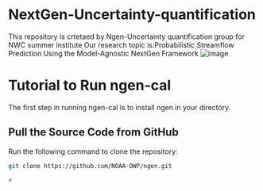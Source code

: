 # NextGen-Uncertainty-quantification
This repository is crtetaed by Ngen-Uncertainty quantification group for NWC summer institute
Our research topic is:Probabilistic Streamflow Prediction Using the Model-Agnostic NextGen Framework
![image](https://github.com/Rezamorovati/NextGen-Uncertainty-quantification/assets/123911532/2c3ceb8d-e450-4368-b5af-cc466be91b19)

# Tutorial to Run ngen-cal

The first step in running ngen-cal is to install ngen in your directory.

## Pull the Source Code from GitHub

Run the following command to clone the repository:

```sh
git clone https://github.com/NOAA-OWP/ngen.git

#


